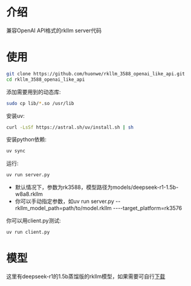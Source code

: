# 介绍
兼容OpenAI API格式的rkllm server代码

# 使用
```bash
git clone https://github.com/huonwe/rkllm_3588_openai_like_api.git
cd rkllm_3588_openai_like_api
```
添加需要用到的动态库:
```bash
sudo cp lib/*.so /usr/lib
```
安装uv:
```bash
curl -LsSf https://astral.sh/uv/install.sh | sh
```
安装python依赖:
```bash
uv sync
```
运行:
```bash
uv run server.py
```
- 默认情况下，参数为rk3588，模型路径为models/deepseek-r1-1.5b-w8a8.rkllm
- 你可以手动指定参数，如uv run server.py --rkllm_model_path=path/to/model.rkllm ----target_platform=rk3576

你可以用client.py测试:
```bash
uv run client.py
```

# 模型
这里有deepseek-r1的1.5b蒸馏版的rkllm模型，如果需要可自行[下载](https://drive.google.com/drive/folders/1I4XHZeNcDQgm1A2BTzatmUWdNHIQSsMJ?usp=drive_link)